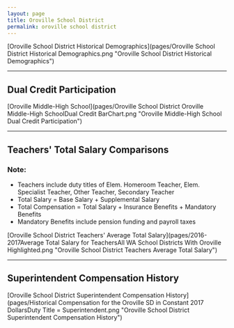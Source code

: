 ```yaml
---
layout: page
title: Oroville School District
permalink: oroville school district
---
```



[Oroville School District Historical Demographics](pages/Oroville School District Historical Demographics.png "Oroville School District Historical Demographics")

___

## Dual Credit Participation

[Oroville Middle-High School](pages/Oroville School District Oroville Middle-High SchoolDual Credit BarChart.png "Oroville Middle-High School Dual Credit Participation")


___

## Teachers' Total Salary Comparisons
### Note:
- Teachers include duty titles of Elem. Homeroom Teacher, Elem. Specialist Teacher, Other Teacher, Secondary Teacher
- Total Salary = Base Salary + Supplemental Salary
- Total Compensation = Total Salary + Insurance Benefits + Mandatory Benefits
- Mandatory Benefits include pension funding and payroll taxes

[Oroville School District Teachers' Average Total Salary](pages/2016-2017Average Total Salary for TeachersAll WA School Districts With Oroville Highlighted.png "Oroville School District Teachers Average Total Salary")


___

## Superintendent Compensation History

[Oroville School District Superintendent Compensation History](pages/Historical Compensation for the Oroville SD in Constant 2017 DollarsDuty Title = Superintendent.png "Oroville School District Superintendent Compensation History")

